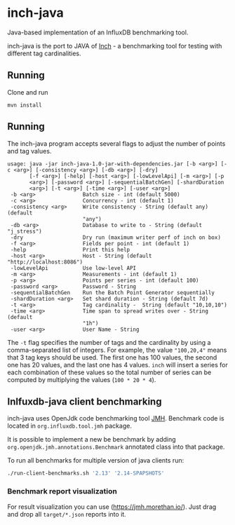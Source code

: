 # inch-java
Java-based implementation of an InfluxDB benchmarking tool.

inch-java is the port to JAVA of [Inch](https://github.com/influxdata/inch) - a benchmarking tool for testing with different tag
cardinalities.

## Running
Clone and run
```
mvn install
```

## Running

The inch-java program accepts several flags to adjust the number of points and
tag values.

```
usage: java -jar inch-java-1.0-jar-with-dependencies.jar [-b <arg>] [-c <arg>] [-consistency <arg>] [-db <arg>] [-dry]
       [-f <arg>] [-help] [-host <arg>] [-lowLevelApi] [-m <arg>] [-p
       <arg>] [-password <arg>] [-sequentialBatchGen] [-shardDuration
       <arg>] [-t <arg>] [-time <arg>] [-user <arg>]
 -b <arg>               Batch size - int (default 5000)
 -c <arg>               Concurrency - int (default 1)
 -consistency <arg>     Write consistency - String (default any) (default
                        "any")
 -db <arg>              Database to write to - String (default "j_stress")
 -dry                   Dry run (maximum writer perf of inch on box)
 -f <arg>               Fields per point - int (default 1)
 -help                  Print this help
 -host <arg>            Host - String (default "http://localhost:8086")
 -lowLevelApi           Use low-level API
 -m <arg>               Measurements - int (default 1)
 -p <arg>               Points per series - int (default 100)
 -password <arg>        Password - String
 -sequentialBatchGen    Run the Batch Point Generator sequentially
 -shardDuration <arg>   Set shard duration - String (default 7d)
 -t <arg>               Tag cardinality -  String (default "10,10,10")
 -time <arg>            Time span to spread writes over - String (default
                        "1h")
 -user <arg>            User Name - String
```

The `-t` flag specifies the number of tags and the cardinality by using a
comma-separated list of integers. For example, the value `"100,20,4"` means 
that 3 tag keys should be used. The first one has 100 values, the second one
has 20 values, and the last one has 4 values. `inch` will insert a series for
each combination of these values so the total number of series can be computed
by multiplying the values (`100 * 20 * 4`).


## Inlfuxdb-java client benchmarking

inch-java uses OpenJdk code benchmarking tool [JMH](http://openjdk.java.net/projects/code-tools/jmh/). 
Benchmark code is located in `org.influxdb.tool.jmh` package.

It is possible to implement a new be benchmark by adding `org.openjdk.jmh.annotations.Benchmark` annotated class
into that package.

To run all benchmarks for multiple version of java clients run:

```bash
./run-client-benchmarks.sh '2.13' '2.14-SPAPSHOTS'
```

### Benchmark report visualization
For result visualization you can use (https://jmh.morethan.io/). Just drag and drop all `target/*.json` reports into it. 